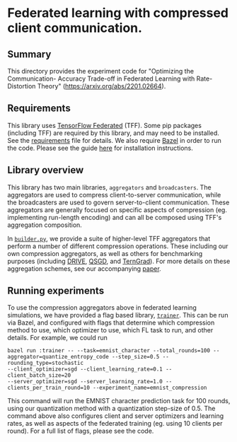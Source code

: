 # Federated learning with compressed client communication.

## Summary

This directory provides the experiment code for "Optimizing the Communication-
Accuracy Trade-off in Federated Learning with Rate-Distortion Theory"
(https://arxiv.org/abs/2201.02664).

## Requirements

This library uses [TensorFlow Federated](https://www.tensorflow.org/federated)
(TFF). Some pip packages (including TFF) are required by this library, and may
need to be installed. See the [requirements](requirements.txt) file for details.
We also require [Bazel](https://www.bazel.build/) in order to run the code.
Please see the guide [here](https://bazel.build/install) for installation
instructions.

## Library overview

This library has two main libraries, `aggregators` and `broadcasters`. The
aggregators are used to compress client-to-server communication, while the
broadcasters are used to govern server-to-client communication. These
aggregators are generally focused on specific aspects of compression (eg.
implementing run-length encoding) and can all be composed using TFF's
aggregation composition.

In [`builder.py`](builder.py), we provide a suite of higher-level TFF
aggregators that perform a number of different compression operations. These
including our own compression aggregators, as well as others for benchmarking
purposes (including [DRIVE](https://arxiv.org/abs/2105.08339),
[QSGD](https://arxiv.org/abs/1610.02132), and
[TernGrad](https://arxiv.org/abs/1705.07878)). For more details on these
aggregation schemes, see our accompanying
[paper](https://arxiv.org/abs/2201.02664).

## Running experiments

To use the compression aggregators above in federated learning simulations, we
have provided a flag based library, [`trainer`](trainer.py). This can be run via
Bazel, and configured with flags that determine which compression method to use,
which optimizer to use, which FL task to run, and other details. For example, we
could run

```
bazel run :trainer -- --task=emnist_character --total_rounds=100 --aggregator=quantize_entropy_code --step_size=0.5 --rounding_type=stochastic
--client_optimizer=sgd --client_learning_rate=0.1 --client_batch_size=20
--server_optimizer=sgd --server_learning_rate=1.0 --clients_per_train_round=10 --experiment_name=emnist_compression
```

This command will run the EMNIST character prediction task for 100 rounds, using
our quantization method with a quantization step-size of 0.5. The command above
also configures client and server optimizers and learning rates, as well as
aspects of the federated training (eg. using 10 clients per round). For a full
list of flags, please see the code.
